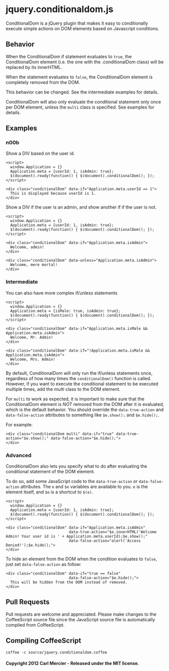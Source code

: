 # jquery.conditionaldom.js

ConditionalDom is a jQuery plugin that makes it easy to conditionally execute simple actions on DOM elements based on Javascript conditions.

## Behavior

When the ConditionalDom if statement evaluates to `true`, the ConditionalDom element (i.e. the one with the .conditionalDom class) will be replaced by its innerHTML.

When the statement evaluates to `false`, the ConditionalDom element is completely removed from the DOM.

This behavior can be changed. See the intermediate examples for details.

ConditionalDom will also only evaluate the conditional statement only once per DOM element, unless the `multi` class is specified. See examples for details.

## Examples

### n00b

Show a DIV based on the user id.

    <script>
      window.Application = {}
      Application.meta = {userId: 1, isAdmin: true};
      $(document).ready(function() { $(document).conditionalDom(); });
    </script>

    <div class="conditionalDom" data-if="Application.meta.userId == 1">
      This is displayed because userId is 1.
    </div>


Show a DIV if the user is an admin, and show another if if the user is not.

    <script>
      window.Application = {}
      Application.meta = {userId: 1, isAdmin: true};
      $(document).ready(function() { $(document).conditionalDom(); });
    </script>

    <div class="conditionalDom" data-if="Application.meta.isAdmin">
      Welcome, admin!
    </div>

    <div class="conditionalDom" data-unless="Application.meta.isAdmin">
      Welcome, mere mortal!
    </div>

### Intermediate

You can also have more complex if/unless statements

    <script>
      window.Application = {}
      Application.meta = {isMale: true, isAdmin: true};
      $(document).ready(function() { $(document).conditionalDom(); });
    </script>

    <div class="conditionalDom" data-if="Application.meta.isMale && Application.meta.isAdmin">
      Welcome, Mr. Admin!
    </div>

    <div class="conditionalDom" data-if="!Application.meta.isMale && Application.meta.isAdmin">
      Welcome, Mrs. Admin!
    </div>

By default, ConditionalDom will only run the if/unless statements once, regardless of how many times the `conditionalDom()` function is called. However, if you want to execute the conditional statement to be executed multiple times, add the *multi* class to the DOM element.

For `multi` to work as expected, it is important to make sure that the ConditionalDom element is *NOT* removed from the DOM after it is evaluated, which is the default behavior. You should override the `data-true-action` and `data-false-action` attributes to something like `$e.show();` and `$e.hide();`.

For example:

    <div class="conditionalDom multi" data-if="true" data-true-action="$e.show();" data-false-action="$e.hide();">
    </div>

### Advanced

ConditionalDom also lets you specify what to do after evaluating the conditional statement of the DOM element.

To do so, add some JavaScript code to the `data-true-action` or `data-false-action` attributes. The `e` and `$e` variables are available to you. `e` is the element itself, and `$e` is a shortcut to `$(e)`.

    <script>
      window.Application = {}
      Application.meta = {userId: 1, isAdmin: true};
      $(document).ready(function() { $(document).conditionalDom(); });
    </script>

    <div class="conditionalDom" data-if="Application.meta.isAdmin"
                                data-true-action="$e.innerHTML('Welcome Admin! Your user id is ' + Application.meta.userId);$e.show();"
                                data-false-action="alert('Access Denied!');$e.hide();">
    </div>

To hide an element from the DOM when the condition evaluates to `false`, just set `data-false-action` as follow:

    <div class="conditionalDom" data-if="true == false"
                                data-false-action="$e.hide();">
      This will be hidden from the DOM instead of removed.
    </div>


## Pull Requests

Pull requests are welcome and appreciated. Please make changes to the CoffeeScript source file since the JavaScript source file is automatically compiled from CoffeeScript.

## Compiling CoffeeScript

    coffee -c source/jquery.conditionaldom.coffee

#### Copyright 2012 Carl Mercier - Released under the MIT license.
